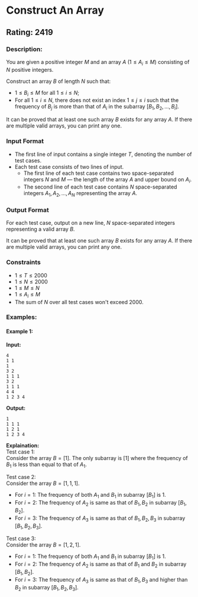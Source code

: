 # Construct An Array
## Rating: 2419
### Description:
You are given a positive integer $M$ and an array $A$ ($1 \le A_i \le M$) consisting of $N$ positive integers.

Construct an array $B$ of length $N$ such that:

* $1 \le B_i \le M$ for all $1 \le i \le N$;
* For all $1 \le i \le N$, there does not exist an index $1 \le j \le i$ such that the frequency of $B_j$ is more than that of $A_i$ in the subarray $[B_1, B_2, \dots, B_i]$.

It can be proved that at least one such array $B$ exists for any array $A$. If there are multiple valid arrays, you can print any one.

### Input Format

* The first line of input contains a single integer $T$, denoting the number of test cases.
* Each test case consists of two lines of input.
    * The first line of each test case contains two space-separated integers $N$ and $M$ — the length of the array $A$ and upper bound on $A_i$.
    * The second line of each test case contains $N$ space-separated integers $A_1, A_2, \dots, A_N$ representing the array $A$.

### Output Format

For each test case, output on a new line, $N$ space-separated integers representing a valid array $B$.

It can be proved that at least one such array $B$ exists for any array $A$. If there are multiple valid arrays, you can print any one.

### Constraints

* $1 \le T \le 2000$
* $1 \le N \le 2000$
* $1 \le M \le N$
* $1 \le A_i \le M$
* The sum of $N$ over all test cases won't exceed $2000$.

### Examples:
#### Example 1:
**Input:**
```
4
1 1
1
3 2
1 1 1
3 2
1 1 1
4 4
1 2 3 4
```
**Output:**
```
1
1 1 1
1 2 1
1 2 3 4
```
**Explaination:**  
Test case 1:  
Consider the array $B = [1]$. The only subarray is $[1]$ where the frequency of $B_1$ is less than equal to that of $A_1$.

Test case 2:  
Consider the array $B = [1, 1, 1]$.

* For $i = 1$: The frequency of both $A_1$ and $B_1$ in subarray $[B_1]$ is 1.
* For $i = 2$: The frequency of $A_2$ is same as that of $B_1, B_2$ in subarray $[B_1, B_2]$.
* For $i = 3$: The frequency of $A_3$ is same as that of $B_1, B_2, B_3$ in subarray $[B_1, B_2, B_3]$.

Test case 3:  
Consider the array $B = [1, 2, 1]$.
* For $i = 1$: The frequency of both $A_1$ and $B_1$ in subarray $[B_1]$ is 1.
* For $i = 2$: The frequency of $A_2$ is same as that of $B_1$ and $B_2$ in subarray $[B_1, B_2]$.
* For $i = 3$: The frequency of $A_3$ is same as that of $B_1, B_3$ and higher than $B_2$ in subarray $[B_1, B_2, B_3]$.